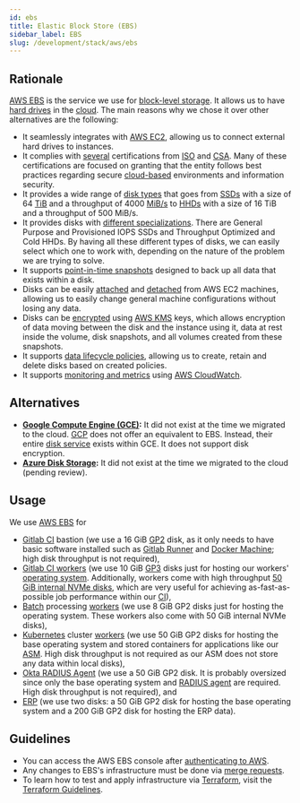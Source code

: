 ```yaml
---
id: ebs
title: Elastic Block Store (EBS)
sidebar_label: EBS
slug: /development/stack/aws/ebs
---
```


## Rationale

[AWS EBS][EBS] is the service
we use for [block-level storage](https://en.wikipedia.org/wiki/Block-level_storage).
It allows us to have [hard drives](https://en.wikipedia.org/wiki/Device_file#BLOCKDEV)
in the [cloud](https://en.wikipedia.org/wiki/Cloud_computing).
The main reasons why we chose it
over other alternatives
are the following:

- It seamlessly integrates with [AWS EC2](/development/stack/aws/ec2),
  allowing us to connect external hard drives to instances.
- It complies with [several](https://aws.amazon.com/compliance/iso-certified/)
  certifications from [ISO](https://en.wikipedia.org/wiki/International_Organization_for_Standardization)
  and [CSA](https://en.wikipedia.org/wiki/Cloud_Security_Alliance).
  Many of these certifications are focused
  on granting that the entity follows best practices
  regarding secure [cloud-based](https://en.wikipedia.org/wiki/Cloud_computing)
  environments
  and information security.
- It provides a wide range of [disk types](https://aws.amazon.com/ebs/features/#Amazon_EBS_volume_types)
  that goes from [SSDs](https://en.wikipedia.org/wiki/Solid-state_drive)
  with a size of 64 [TiB](https://en.wikipedia.org/wiki/Byte#Multiple-byte_units)
  and a throughput of 4000 [MiB/s](https://en.wikipedia.org/wiki/Data-rate_units#Megabyte_per_second)
  to [HHDs](https://en.wikipedia.org/wiki/Hard_disk_drive)
  with a size of 16 TiB
  and a throughput of 500 MiB/s.
- It provides disks with [different specializations][GP2].
  There are General Purpose and Provisioned IOPS SSDs
  and
  Throughput Optimized and Cold HHDs.
  By having all these different types of disks,
  we can easily select which one to work with,
  depending on the nature of the problem
  we are trying to solve.
- It supports [point-in-time snapshots](https://docs.aws.amazon.com/AWSEC2/latest/UserGuide/EBSSnapshots.html)
  designed to back up all data
  that exists within a disk.
- Disks can be easily [attached](https://docs.aws.amazon.com/AWSEC2/latest/UserGuide/ebs-attaching-volume.html)
  and [detached](https://docs.aws.amazon.com/AWSEC2/latest/UserGuide/ebs-detaching-volume.html)
  from AWS EC2 machines,
  allowing us to easily change general machine configurations
  without losing any data.
- Disks can be [encrypted](https://docs.aws.amazon.com/AWSEC2/latest/UserGuide/EBSEncryption.html)
  using [AWS KMS](https://aws.amazon.com/kms/) keys,
  which allows encryption of data
  moving between the disk and the instance using it,
  data at rest inside the volume,
  disk snapshots,
  and all volumes created from these snapshots.
- It supports [data lifecycle policies](https://docs.aws.amazon.com/AWSEC2/latest/UserGuide/snapshot-lifecycle.html),
  allowing us to create, retain and delete
  disks based on created policies.
- It supports [monitoring and metrics](https://docs.aws.amazon.com/AWSEC2/latest/UserGuide/using_cloudwatch_ebs.html)
  using [AWS CloudWatch](/development/stack/aws/cloudwatch/).

## Alternatives

- **[Google Compute Engine (GCE)](https://cloud.google.com/compute):**
  It did not exist at the time we migrated to the cloud.
  [GCP](https://cloud.google.com/gcp) does not offer
  an equivalent to EBS.
  Instead,
  their entire [disk service](https://cloud.google.com/compute/docs/disks)
  exists within GCE.
  It does not support disk encryption.
- **[Azure Disk Storage](https://azure.microsoft.com/en-us/services/storage/disks/):**
  It did not exist at the time we migrated to the cloud
  (pending review).

## Usage

We use [AWS EBS][EBS] for

- [Gitlab CI](/development/stack/gitlab-ci) bastion
  (we use a 16 GiB [GP2][GP2] disk,
  as it only needs to have basic software installed
  such as [Gitlab Runner](https://docs.gitlab.com/runner/install/)
  and [Docker Machine](https://docs.docker.com/machine/install-machine/);
  high disk throughput is not required),
- [Gitlab CI workers](https://gitlab.com/fluidattacks/product/-/blob/master/makes/applications/makes/ci/src/config.toml#L57)
  (we use 10 GiB [GP3][GP2] disks
  just for hosting our workers' [operating system][OS].
  Additionally,
  workers come with high throughput
  [50 GiB internal NVMe disks](https://aws.amazon.com/blogs/aws/ec2-instance-update-c5-instances-with-local-nvme-storage-c5d/),
  which are very useful
  for achieving as-fast-as-possible
  job performance within our [CI](/development/stack/gitlab-ci)),
- [Batch](/development/stack/aws/batch/) processing
  [workers](https://gitlab.com/fluidattacks/product/-/blob/master/makes/applications/makes/compute/src/terraform/aws_batch.tf#L112)
  (we use 8 GiB GP2 disks
  just for hosting the operating system.
  These workers also come with 50 GiB internal NVMe disks),
- [Kubernetes](/development/stack/kubernetes) cluster
  [workers](https://gitlab.com/fluidattacks/product/-/blob/53879d903b3c8c2561d45552cbc53f2350601e38/makes/applications/makes/k8s/src/terraform/cluster.tf#L40)
  (we use 50 GiB GP2 disks
  for hosting the base operating system
  and stored containers
  for applications like our [ASM](https://fluidattacks.com/categories/asm/).
  High disk throughput is not required
  as our ASM does not store any data
  within local disks),
- [Okta RADIUS Agent](/development/stack/okta#usage)
  (we use a 50 GiB GP2 disk.
  It is probably oversized
  since only the base operating system
  and [RADIUS agent](https://help.okta.com/en/prod/Content/Topics/integrations/getting-started.htm)
  are required.
  High disk throughput is not required), and
- [ERP](https://en.wikipedia.org/wiki/Enterprise_resource_planning)
  (we use two disks:
  a 50 GiB GP2 disk
  for hosting the base operating system
  and a 200 GiB GP2 disk
  for hosting the ERP data).

## Guidelines

- You can access the AWS EBS console
  after [authenticating to AWS](/development/stack/aws#guidelines).
- Any changes to EBS's infrastructure
  must be done
  via [merge requests](https://docs.gitlab.com/ee/user/project/merge_requests/).
- To learn how to test and apply infrastructure
  via [Terraform](/development/stack/terraform),
  visit the [Terraform Guidelines](/development/stack/terraform#guidelines).

[OS]: https://en.wikipedia.org/wiki/Operating_system
[GP2]: https://docs.aws.amazon.com/AWSEC2/latest/UserGuide/ebs-volume-types.htm
[EBS]: https://aws.amazon.com/ebs/
